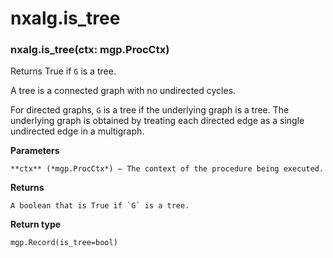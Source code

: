 # nxalg.is_tree


### nxalg.is_tree(ctx: mgp.ProcCtx)
Returns True if `G` is a tree.

A tree is a connected graph with no undirected cycles.

For directed graphs, `G` is a tree if the underlying graph is a tree. The
underlying graph is obtained by treating each directed edge as a single
undirected edge in a multigraph.


**Parameters**

    **ctx** (*mgp.ProcCtx*) – The context of the procedure being executed.



**Returns**

    A boolean that is True if `G` is a tree.



**Return type**

    mgp.Record(is_tree=bool)

